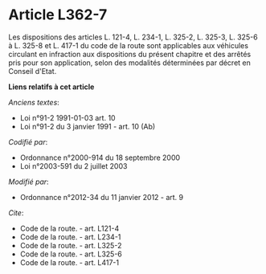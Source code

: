 # Article L362-7

Les dispositions des articles L. 121-4, L. 234-1, L. 325-2, L. 325-3, L. 325-6 à L. 325-8 et L. 417-1 du code de la route
sont applicables aux véhicules circulant en infraction aux dispositions du présent chapitre et des arrêtés pris pour son
application, selon des modalités déterminées par décret en Conseil d'Etat.

**Liens relatifs à cet article**

_Anciens textes_:

  - Loi n°91-2 1991-01-03 art. 10
  - Loi n°91-2 du 3 janvier 1991 - art. 10 (Ab)

_Codifié par_:

  - Ordonnance n°2000-914 du 18 septembre 2000
  - Loi n°2003-591 du 2 juillet 2003

_Modifié par_:

  - Ordonnance n°2012-34 du 11 janvier 2012 - art. 9

_Cite_:

  - Code de la route. - art. L121-4
  - Code de la route. - art. L234-1
  - Code de la route. - art. L325-2
  - Code de la route. - art. L325-6
  - Code de la route. - art. L417-1
